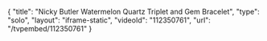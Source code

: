 {
    "title": "Nicky Butler Watermelon Quartz Triplet and Gem Bracelet",
    "type": "solo",
    "layout": "iframe-static",
    "videoId": "112350761",
    "url": "\/tvpembed\/112350761"
}